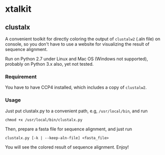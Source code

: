 # xtalkit

## clustalx

A convenient toolkit for directly coloring the output of `clustalw2` (.aln file) on console, so you don't have to use a website for visualizing the result of sequence alignment.

Run on Python 2.7 under Linux and Mac OS (Windows not supported), probably on Python 3.x also, yet not tested.

### Requirement

You have to have CCP4 installed, which includes a copy of `clustalw2`.

### Usage

Just put clustalx.py to a convenient path, e.g, `/usr/local/bin`, and run

```shell
chmod +x /usr/local/bin/clustalx.py
```

Then, prepare a fasta file for sequence alignment, and just run

```shell
clustalx.py [-k | --keep-aln-file] <fasta_file>
```

You will see the colored result of sequence alignment. Enjoy!
